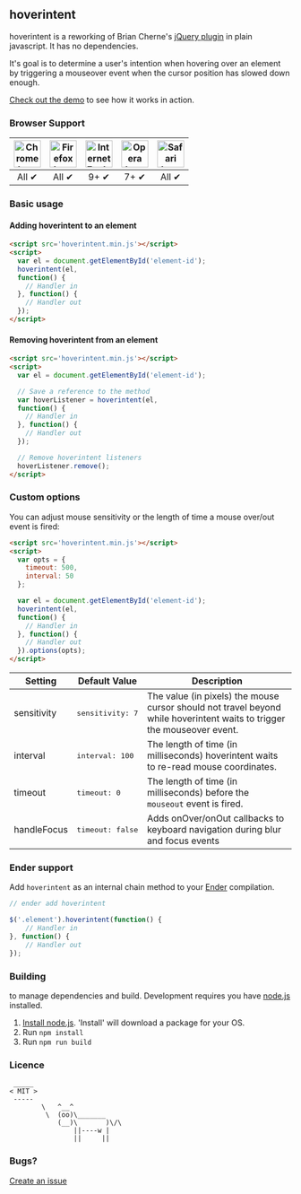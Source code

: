 hoverintent
---

hoverintent is a reworking of Brian Cherne's [jQuery plugin](http://cherne.net/brian/resources/jquery.hoverIntent.html)
in plain javascript. It has no dependencies.

It's goal is to determine a user's intention when hovering over an element by triggering a mouseover event when the cursor position
has slowed down enough.

[Check out the demo](http://tristen.ca/hoverintent) to see how it works in action.

### Browser Support

| <img src="http://i.imgur.com/dJC1GUv.png" width="48px" height="48px" alt="Chrome logo"> | <img src="http://i.imgur.com/o1m5RcQ.png" width="48px" height="48px" alt="Firefox logo"> | <img src="http://i.imgur.com/8h3iz5H.png" width="48px" height="48px" alt="Internet Explorer logo"> | <img src="http://i.imgur.com/iQV4nmJ.png" width="48px" height="48px" alt="Opera logo"> | <img src="http://i.imgur.com/j3tgNKJ.png" width="48px" height="48px" alt="Safari logo"> |
|:---:|:---:|:---:|:---:|:---:|
| All ✔ | All ✔ | 9+ ✔ | 7+ ✔ | All ✔ |

### Basic usage

#### Adding hoverintent to an element

``` html
<script src='hoverintent.min.js'></script>
<script>
  var el = document.getElementById('element-id');
  hoverintent(el,
  function() {
    // Handler in
  }, function() {
    // Handler out
  });
</script>
```

#### Removing hoverintent from an element

``` html
<script src='hoverintent.min.js'></script>
<script>
  var el = document.getElementById('element-id');

  // Save a reference to the method
  var hoverListener = hoverintent(el,
  function() {
    // Handler in
  }, function() {
    // Handler out
  });

  // Remove hoverintent listeners
  hoverListener.remove();
</script>
```

### Custom options
You can adjust mouse sensitivity or the length of time a mouse over/out event is fired:

``` html
<script src='hoverintent.min.js'></script>
<script>
  var opts = {
    timeout: 500,
    interval: 50
  };

  var el = document.getElementById('element-id');
  hoverintent(el,
  function() {
    // Handler in
  }, function() {
    // Handler out
  }).options(opts);
</script>
```

| Setting | Default Value | Description |
| ---- | ---- | ---- |
| sensitivity | <pre>sensitivity: 7</pre> | The value (in pixels) the mouse cursor should not travel beyond while hoverintent waits to trigger the mouseover event. |
| interval | <pre>interval: 100</pre> | The length of time (in milliseconds) hoverintent waits to re-read mouse coordinates. |
| timeout | <pre>timeout: 0</pre> | The length of time (in milliseconds) before the `mouseout` event is fired. |
| handleFocus | <pre>timeout: false</pre> | Adds onOver/onOut callbacks to keyboard navigation during blur and focus events |

### Ender support
Add `hoverintent` as an internal chain method to your [Ender](https://github.com/ender-js/Ender) compilation.

``` js
// ender add hoverintent

$('.element').hoverintent(function() {
    // Handler in
}, function() {
    // Handler out
});
```

### Building

to manage dependencies and build. Development requires you
have [node.js](http://nodejs.org) installed.

1. [Install node.js](http://nodejs.org/). 'Install' will download a package for
your OS.
3. Run `npm install`
4. Run `npm run build`

### Licence

     _____
    < MIT >
     -----
            \   ^__^
             \  (oo)\_______
                (__)\       )\/\
                    ||----w |
                    ||     ||

### Bugs?

[Create an issue](https://github.com/tristen/hoverintent/issues)
